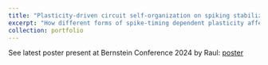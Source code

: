```yaml
---
title: "Plasticity-driven circuit self-organization on spiking stabilized supralinear networks"
excerpt: "How different forms of spike-timing dependent plasticity affect the functional properties of spiking SSNs - **with Raul Adell Segarra, Dylan Festa, Dimitra Maoutsa**  <br/><img src='/images/thumb_raul.png'>"
collection: portfolio
---
```




See latest poster present at Bernstein Conference 2024 by Raul: [poster](https://www.world-wide.org/bernstein-24/plasticity-driven-circuit-self-organization-afecdc22/)
